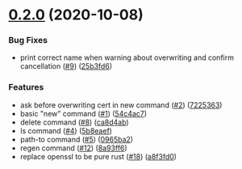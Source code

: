 # [0.2.0](https://github.com/orndorffgrant/devca/compare/54c4ac7f076ef56b2bbd7d03f25344737d6ae8ca...v0.2.0) (2020-10-08)


### Bug Fixes

* print correct name when warning about overwriting and confirm cancellation ([#9](https://github.com/orndorffgrant/devca/issues/9)) ([25b3fd6](https://github.com/orndorffgrant/devca/commit/25b3fd6fa038d9983568c3f52c16382dd5b947f5))


### Features

* ask before overwriting cert in new command ([#2](https://github.com/orndorffgrant/devca/issues/2)) ([7225363](https://github.com/orndorffgrant/devca/commit/7225363bc340b8c028bace41b4742e439fbd3dbe))
* basic "new" command ([#1](https://github.com/orndorffgrant/devca/issues/1)) ([54c4ac7](https://github.com/orndorffgrant/devca/commit/54c4ac7f076ef56b2bbd7d03f25344737d6ae8ca))
* delete command ([#8](https://github.com/orndorffgrant/devca/issues/8)) ([ca8d4ab](https://github.com/orndorffgrant/devca/commit/ca8d4aba481ed0c5512675b91c1f2e4ff795d7d0))
* ls command ([#4](https://github.com/orndorffgrant/devca/issues/4)) ([5b8eaef](https://github.com/orndorffgrant/devca/commit/5b8eaefb83aaa85048365174ab6d60fe6234228c))
* path-to command ([#5](https://github.com/orndorffgrant/devca/issues/5)) ([0965ba2](https://github.com/orndorffgrant/devca/commit/0965ba232f67c32f900764d31e13548a3a871161))
* regen command ([#12](https://github.com/orndorffgrant/devca/issues/12)) ([8a93ff6](https://github.com/orndorffgrant/devca/commit/8a93ff64dcfb0b4724f6598a0bb65c8e6a2bfecc))
* replace openssl to be pure rust ([#18](https://github.com/orndorffgrant/devca/issues/18)) ([a8f3fd0](https://github.com/orndorffgrant/devca/commit/a8f3fd0098d9fc897adcbf31465cd1bcac64b614))



